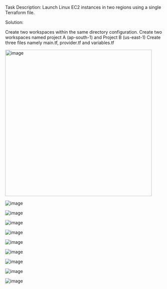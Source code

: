 Task Description:
Launch Linux EC2 instances in two regions using a single Terraform file.

Solution:

Create two workspaces within the same directory configuration.
Create two workspaces named project A (ap-south-1) and Project B (us-east-1)
Create three files namely main.tf, provider.tf and variables.tf

<img width="467" alt="image" src="https://github.com/user-attachments/assets/60d508d5-5eee-4e1b-a7eb-e956f2328baf" />

![image](https://github.com/user-attachments/assets/a52f5b69-793a-48d1-a3c2-1df94251b970)

![image](https://github.com/user-attachments/assets/f637aebe-e969-45d8-bb1c-0aeb32ade27b)

![image](https://github.com/user-attachments/assets/08af8018-9b48-49b5-b49f-feec0d758208)

![image](https://github.com/user-attachments/assets/c6a87e9f-4f3b-4959-bc72-a55f6cd7aa57)

![image](https://github.com/user-attachments/assets/f7572203-59a7-4fdd-9d5d-aedfda84fa1f)

![image](https://github.com/user-attachments/assets/a5350def-671a-46fd-a97b-965378a08122)

![image](https://github.com/user-attachments/assets/1bcf898e-86cd-466a-a0b3-077cfea1c184)

![image](https://github.com/user-attachments/assets/45af7f25-db48-4069-82a0-bf75d9b9b050)

![image](https://github.com/user-attachments/assets/54032b5d-f027-4fb0-ac5b-deabd59a3f45)









